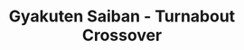 --- 
title: "Gyakuten Saiban - Turnabout Crossover"
publishdate: "2019-9-23T16:48:46+02:00"
src: "https://365manga.net/manga/gyakuten-saiban-turnabout-crossover"
image: "https://data.365manga.net/images/thumbnails/1736-gyakuten-saiban-turnabout-crossover.jpg"
description: "Promotional manga based on the hit Phoenix Wright videogame series by Capcom. This fifty page manga was released along with a limited edition version of GS:YG in Japan. It features two sections, one focusing on Phoenix and one on Edgeworth, as they meet at a television studio. Main Story: > Gyakuten Saiban (Phoenix Wright: Ace attorney) (http://bato.to/comic/_/comics/gyakuten-saiban-r16682)"
---